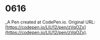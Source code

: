 # 0616
 _A Pen created at CodePen.io. Original URL: [https://codepen.io/LIU12/pen/zVqOZx](https://codepen.io/LIU12/pen/zVqOZx).

 